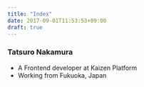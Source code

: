 ```yaml
---
title: "Index"
date: 2017-09-01T11:53:53+09:00
draft: true
---
```


### Tatsuro Nakamura

- A Frontend developer at Kaizen Platform
- Working from Fukuoka, Japan
